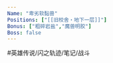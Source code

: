 ```yaml
---
Name: "卑劣软黏兽"
Positions: ["[[旧校舍‧地下一层]]"]
Bonus: ["粗碎岩盐","魔兽明胶"]
Boss: false
---
```


#英雄传说/闪之轨迹/笔记/战斗